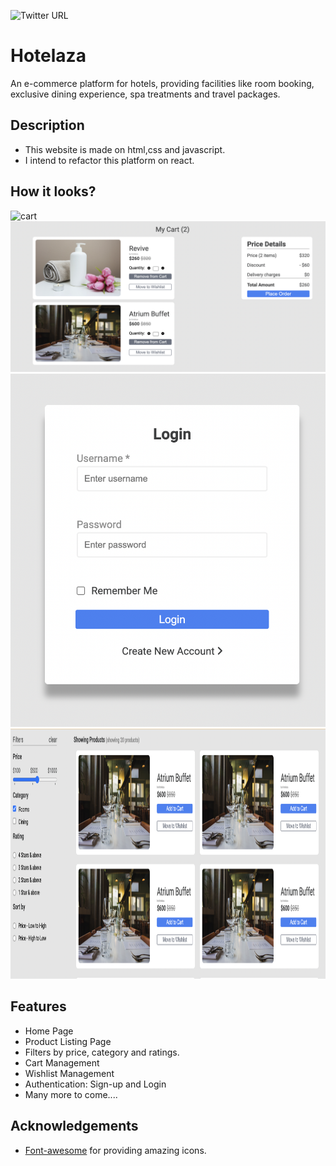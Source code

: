 



![Twitter URL](https://img.shields.io/twitter/url?style=social&url=https%3A%2F%2Ftwitter.com%2Fsaifuddinbadani)

##




# Hotelaza

An e-commerce platform for hotels, providing facilities like room booking, exclusive dining experience, spa treatments and travel packages.


## Description

- This website is made on html,css and javascript.
- I intend to refactor this platform on react.



## How it looks?
<img src="./assets/readme/ss-home-page.png" alt="cart" width="600"/>
<img src="./assets/readme/ss-cart.png" alt="cart" width="600"/>
<img src="./assets/readme/ss-login.png" alt="cart" width="600"/>
<img src="./assets/readme/ss-products-listing.png" alt="cart" width="600" height="400"/>



## Features

- Home Page
- Product Listing Page
- Filters by
    price,
    category and
    ratings.
- Cart Management
- Wishlist Management
- Authentication:
    Sign-up and
    Login
- Many more to come....


## Acknowledgements

 - [Font-awesome](https://fontawesome.com/v6/search) for providing amazing icons.
 


